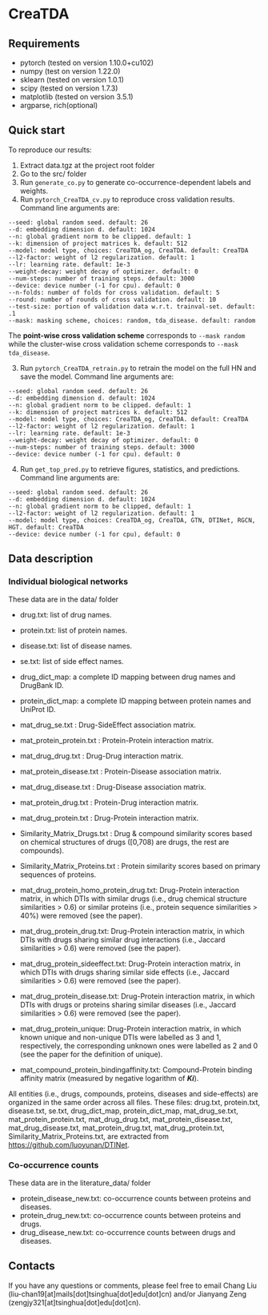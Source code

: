# CreaTDA

## Requirements

* pytorch (tested on version 1.10.0+cu102)
* numpy (test on version 1.22.0)
* sklearn (tested on version 1.0.1)
* scipy (tested on version 1.7.3)
* matplotlib (tested on version 3.5.1)
* argparse, rich(optional)

## Quick start

To reproduce our results:

1. Extract data.tgz at the project root folder
2. Go to the src/ folder
2. Run <code>generate_co.py</code> to generate co-occurrence-dependent labels and weights.
3. Run <code>pytorch_CreaTDA_cv.py</code> to reproduce cross validation results. Command line arguments are: 

```shell
--seed: global random seed. default: 26
--d: embedding dimension d. default: 1024
--n: global gradient norm to be clipped. default: 1
--k: dimension of project matrices k. default: 512
--model: model type, choices: CreaTDA_og, CreaTDA. default: CreaTDA
--l2-factor: weight of l2 regularization. default: 1
--lr: learning rate. default: 1e-3
--weight-decay: weight decay of optimizer. default: 0
--num-steps: number of training steps. default: 3000
--device: device number (-1 for cpu). default: 0
--n-folds: number of folds for cross validation. default: 5
--round: number of rounds of cross validation. default: 10
--test-size: portion of validation data w.r.t. trainval-set. default: .1
--mask: masking scheme, choices: random, tda_disease. default: random
```

The **point-wise cross validation scheme** corresponds to <code>--mask random</code> while the cluster-wise cross validation scheme corresponds to <code>--mask tda_disease</code>.

3. Run <code>pytorch_CreaTDA_retrain.py</code> to retrain the model on the full HN and save the model. Command line arguments are:

```shell
--seed: global random seed. default: 26
--d: embedding dimension d. default: 1024
--n: global gradient norm to be clipped. default: 1
--k: dimension of project matrices k. default: 512
--model: model type, choices: CreaTDA_og, CreaTDA. default: CreaTDA
--l2-factor: weight of l2 regularization. default: 1
--lr: learning rate. default: 1e-3
--weight-decay: weight decay of optimizer. default: 0
--num-steps: number of training steps. default: 3000
--device: device number (-1 for cpu). default: 0
```

4. Run <code>get_top_pred.py</code> to retrieve figures, statistics, and predictions. Command line arguments are: 

```shell
--seed: global random seed. default: 26
--d: embedding dimension d. default: 1024
--n: global gradient norm to be clipped, default: 1
--l2-factor: weight of l2 regularization. default: 1
--model: model type, choices: CreaTDA_og, CreaTDA, GTN, DTINet, RGCN, HGT. default: CreaTDA
--device: device number (-1 for cpu), default: 0
```

## Data description

### Individual biological networks 

These data are in the data/ folder

* drug.txt: list of drug names.

* protein.txt: list of protein names.

* disease.txt: list of disease names.

* se.txt: list of side effect names.
* drug_dict_map: a complete ID mapping between drug names and DrugBank ID.
* protein_dict_map: a complete ID mapping between protein names and UniProt ID.
* mat_drug_se.txt : Drug-SideEffect association matrix.
* mat_protein_protein.txt : Protein-Protein interaction matrix.
* mat_drug_drug.txt : Drug-Drug interaction matrix.
* mat_protein_disease.txt : Protein-Disease association matrix.
* mat_drug_disease.txt : Drug-Disease association matrix.
* mat_protein_drug.txt : Protein-Drug interaction matrix.
* mat_drug_protein.txt : Drug-Protein interaction matrix.
* Similarity_Matrix_Drugs.txt : Drug & compound similarity scores based on chemical structures of drugs (\[0,708) are drugs, the rest are compounds).
* Similarity_Matrix_Proteins.txt : Protein similarity scores based on primary sequences of proteins.
* mat_drug_protein_homo_protein_drug.txt: Drug-Protein interaction matrix, in which DTIs with similar drugs (i.e., drug chemical structure similarities > 0.6) or similar proteins (i.e., protein sequence similarities > 40%) were removed (see the paper).
* mat_drug_protein_drug.txt: Drug-Protein interaction matrix, in which DTIs with drugs sharing similar drug interactions (i.e., Jaccard similarities > 0.6) were removed (see the paper).
* mat_drug_protein_sideeffect.txt: Drug-Protein interaction matrix, in which DTIs with drugs sharing similar side effects (i.e., Jaccard similarities > 0.6) were removed (see the paper).
* mat_drug_protein_disease.txt: Drug-Protein interaction matrix, in which DTIs with drugs or proteins sharing similar diseases (i.e., Jaccard similarities > 0.6) were removed (see the paper).
* mat_drug_protein_unique: Drug-Protein interaction matrix, in which known unique and non-unique DTIs were labelled as 3 and 1, respectively, the corresponding unknown ones were labelled as 2 and 0 (see the paper for the definition of unique). 
* mat_compound_protein_bindingaffinity.txt: Compound-Protein binding affinity matrix (measured by negative logarithm of *_**Ki**_*).

All entities (i.e., drugs, compounds, proteins, diseases and side-effects) are organized in the same order across all files. These files: drug.txt, protein.txt, disease.txt, se.txt, drug_dict_map, protein_dict_map, mat_drug_se.txt, mat_protein_protein.txt, mat_drug_drug.txt, mat_protein_disease.txt, mat_drug_disease.txt, mat_protein_drug.txt, mat_drug_protein.txt, Similarity_Matrix_Proteins.txt, are extracted from https://github.com/luoyunan/DTINet.

### Co-occurrence counts

These data are in the literature_data/ folder

* protein_disease_new.txt: co-occurrence counts between proteins and diseases.
* protein_drug_new.txt: co-occurrence counts between proteins and drugs.
* drug_disease_new.txt: co-occurrence counts between drugs and diseases.

## Contacts

If you have any questions or comments, please feel free to email Chang Liu (liu-chan19[at]mails[dot]tsinghua[dot]edu[dot]cn) and/or Jianyang Zeng (zengjy321[at]tsinghua[dot]edu[dot]cn).